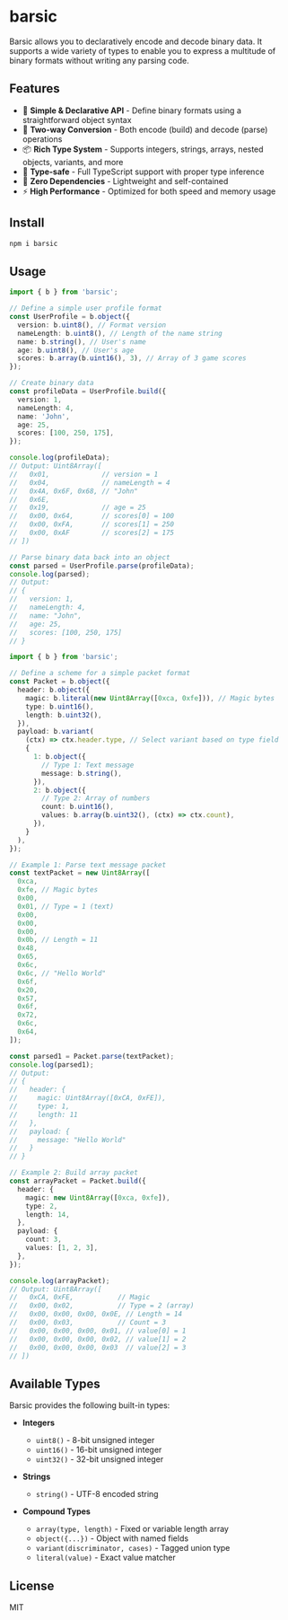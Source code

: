 # barsic

Barsic allows you to declaratively encode and decode binary data. It supports a wide variety of types to enable you to express a multitude of binary formats without writing any parsing code.

## Features

- 🚀 **Simple & Declarative API** - Define binary formats using a straightforward object syntax
- 🔄 **Two-way Conversion** - Both encode (build) and decode (parse) operations
- 📦 **Rich Type System** - Supports integers, strings, arrays, nested objects, variants, and more
- 🎯 **Type-safe** - Full TypeScript support with proper type inference
- 🔬 **Zero Dependencies** - Lightweight and self-contained
- ⚡️ **High Performance** - Optimized for both speed and memory usage

## Install

```bash
npm i barsic
```

## Usage

```typescript
import { b } from 'barsic';

// Define a simple user profile format
const UserProfile = b.object({
  version: b.uint8(), // Format version
  nameLength: b.uint8(), // Length of the name string
  name: b.string(), // User's name
  age: b.uint8(), // User's age
  scores: b.array(b.uint16(), 3), // Array of 3 game scores
});

// Create binary data
const profileData = UserProfile.build({
  version: 1,
  nameLength: 4,
  name: 'John',
  age: 25,
  scores: [100, 250, 175],
});

console.log(profileData);
// Output: Uint8Array([
//   0x01,             // version = 1
//   0x04,             // nameLength = 4
//   0x4A, 0x6F, 0x68, // "John"
//   0x6E,
//   0x19,             // age = 25
//   0x00, 0x64,       // scores[0] = 100
//   0x00, 0xFA,       // scores[1] = 250
//   0x00, 0xAF        // scores[2] = 175
// ])

// Parse binary data back into an object
const parsed = UserProfile.parse(profileData);
console.log(parsed);
// Output:
// {
//   version: 1,
//   nameLength: 4,
//   name: "John",
//   age: 25,
//   scores: [100, 250, 175]
// }
```

```typescript
import { b } from 'barsic';

// Define a scheme for a simple packet format
const Packet = b.object({
  header: b.object({
    magic: b.literal(new Uint8Array([0xca, 0xfe])), // Magic bytes
    type: b.uint16(),
    length: b.uint32(),
  }),
  payload: b.variant(
    (ctx) => ctx.header.type, // Select variant based on type field
    {
      1: b.object({
        // Type 1: Text message
        message: b.string(),
      }),
      2: b.object({
        // Type 2: Array of numbers
        count: b.uint16(),
        values: b.array(b.uint32(), (ctx) => ctx.count),
      }),
    }
  ),
});

// Example 1: Parse text message packet
const textPacket = new Uint8Array([
  0xca,
  0xfe, // Magic bytes
  0x00,
  0x01, // Type = 1 (text)
  0x00,
  0x00,
  0x00,
  0x0b, // Length = 11
  0x48,
  0x65,
  0x6c,
  0x6c, // "Hello World"
  0x6f,
  0x20,
  0x57,
  0x6f,
  0x72,
  0x6c,
  0x64,
]);

const parsed1 = Packet.parse(textPacket);
console.log(parsed1);
// Output:
// {
//   header: {
//     magic: Uint8Array([0xCA, 0xFE]),
//     type: 1,
//     length: 11
//   },
//   payload: {
//     message: "Hello World"
//   }
// }

// Example 2: Build array packet
const arrayPacket = Packet.build({
  header: {
    magic: new Uint8Array([0xca, 0xfe]),
    type: 2,
    length: 14,
  },
  payload: {
    count: 3,
    values: [1, 2, 3],
  },
});

console.log(arrayPacket);
// Output: Uint8Array([
//   0xCA, 0xFE,           // Magic
//   0x00, 0x02,           // Type = 2 (array)
//   0x00, 0x00, 0x00, 0x0E, // Length = 14
//   0x00, 0x03,           // Count = 3
//   0x00, 0x00, 0x00, 0x01, // value[0] = 1
//   0x00, 0x00, 0x00, 0x02, // value[1] = 2
//   0x00, 0x00, 0x00, 0x03  // value[2] = 3
// ])
```

## Available Types

Barsic provides the following built-in types:

- **Integers**

  - `uint8()` - 8-bit unsigned integer
  - `uint16()` - 16-bit unsigned integer
  - `uint32()` - 32-bit unsigned integer

- **Strings**

  - `string()` - UTF-8 encoded string

- **Compound Types**
  - `array(type, length)` - Fixed or variable length array
  - `object({...})` - Object with named fields
  - `variant(discriminator, cases)` - Tagged union type
  - `literal(value)` - Exact value matcher

## License

MIT

